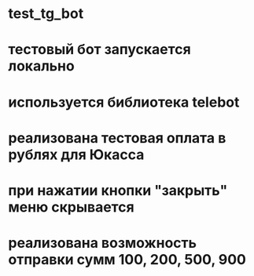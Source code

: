 # test_tg_bot
# тестовый бот запускается локально
# используется библиотека telebot
# реализована тестовая оплата в рублях для Юкасса
# при нажатии кнопки "закрыть" меню скрывается
# реализована возможность отправки сумм 100, 200, 500, 900
# 
#
#
#
#
#
#
